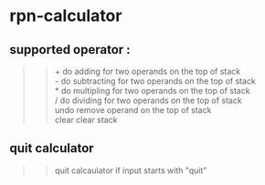 # rpn-calculator

supported operator :
----
>> \+ do adding for two operands on the top of stack<br>
>> \- do subtracting for two operands on the top of stack<br>
>> \* do multipling for two operands on the top of stack<br>
>> \/ do dividing for two operands on the top of stack<br>
>> undo remove operand on the top of stack<br>
>> clear clear stack<br>

## quit calculator
>> quit calcaulator if input starts with "quit"
